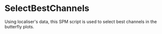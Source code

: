 # SelectBestChannels
Using localiser's data, this SPM script is used to select best channels in the butterfly plots.
